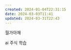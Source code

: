 ```yaml
---
created: 2024-01-04T22:31:15
date: 2024-03-03T11:41
updated: 2024-03-31T22:43
---
```

월가아재

ai 주식 학습